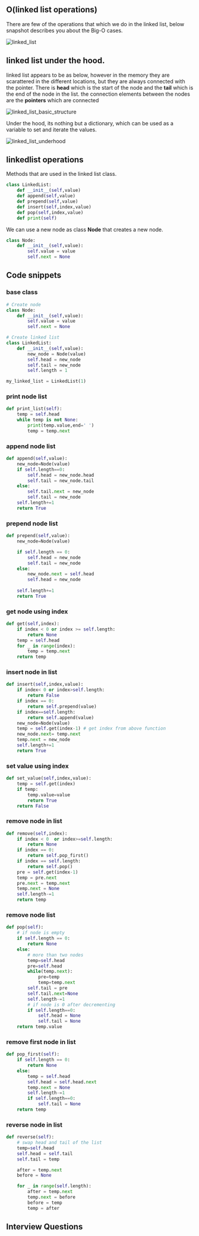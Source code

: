 ## O(linked list operations)

There are few of the operations that which we do in the linked list, below snapshot describes you about the Big-O cases. 

![linked_list](./../../../images/linked_list.png)

## linked list under the hood. 

linked list appears to be as below, however in the memory they are scarattered in the different locations, but they are always connected with the pointer. There is **head** which is the start of the node and the **tail** which is the end of the node in the list. the connection elements between the nodes are the **pointers** which are connected

![linked_list_basic_structure](./../../../images/linked_list_basic_structure.png)

Under the hood, its nothing but a dictionary, which can be used as a variable to set and iterate the values.  

![linked_list_underhood](./../../../images/linked_list_underhood.png)

## linkedlist operations 

Methods that are used in the linked list class. 

```python
class LinkedList:
    def __init__(self,value)
    def append(self,value)
    def prepend(self,value)
    def insert(self,index,value)
    def pop(self,index,value)
    def print(self)
```

We can use a new node as class **Node** that creates a new node. 

```python
class Node:
    def __init__(self,value):
        self.value = value 
        self.next = None
```

## Code snippets

### base class

```python
# Create node
class Node:
    def __init__(self,value):
        self.value = value
        self.next = None

# Create linked list
class LinkedList:
    def __init__(self,value):
        new_node = Node(value)
        self.head = new_node
        self.tail = new_node
        self.length = 1

my_linked_list = LinkedList(1)
```

### print node list

```python
def print_list(self):
    temp = self.head 
    while temp is not None:
        print(temp.value,end=' ')
        temp = temp.next
```

### append node list

```python 
def append(self,value):
    new_node=Node(value)
    if self.length==0:
        self.head = new_node.head
        self.tail = new_node.tail 
    else:
        self.tail.next = new_node
        self.tail = new_node
    self.length+=1
    return True
```

### prepend node list

```python
def prepend(self,value):
    new_node=Node(value)

    if self.length == 0:
        self.head = new_node
        self.tail = new_node
    else:
        new_node.next = self.head
        self.head = new_node
        
    self.length+=1
    return True
```

### get node using index

```python
def get(self,index):
    if index < 0 or index >= self.length:
        return None 
    temp = self.head 
    for _ in range(index):
        temp = temp.next 
    return temp
```

### insert node in list

```python
def insert(self,index,value):
    if index< 0 or index>self.length:
        return False 
    if index == 0:
        return self.prepend(value)
    if index==self.length:
        return self.append(value)
    new_node=Node(value)
    temp = self.get(index-1) # get index from above function
    new_node.next= temp.next 
    temp.next = new_node
    self.length+=1
    return True
```

### set value using index

```python
def set_value(self,index,value):
    temp = self.get(index)
    if temp:
        temp.value=value
        return True 
    return False
```

### remove node in list

```python
def remove(self,index):
    if index < 0  or index>=self.length:
        return None 
    if index == 0:
        return self.pop_first()
    if index == self.length:
        return self.pop()
    pre = self.get(index-1)
    temp = pre.next 
    pre.next = temp.next 
    temp.next = None
    self.length-=1
    return temp   
```

### remove node list

```python
def pop(self):
    # if node is empty
    if self.length == 0:
        return None
    else:
        # more than two nodes 
        temp=self.head 
        pre=self.head
        while(temp.next):
            pre=temp
            temp=temp.next
        self.tail = pre
        self.tail.next=None
        self.length-=1
        # if node is 0 after decrementing
        if self.length==0:
            self.head = None 
            self.tail = None
    return temp.value
```

### remove first node in list

```python
def pop_first(self):
    if self.length == 0:
        return None 
    else:
        temp = self.head 
        self.head = self.head.next 
        temp.next = None 
        self.length-=1
        if self.length==0:
            self.tail = None
    return temp
```

### reverse node in list

```python
def reverse(self):
    # swap head and tail of the list
    temp=self.head
    self.head = self.tail
    self.tail = temp 

    after = temp.next 
    before = None 

    for _ in range(self.length):
        after = temp.next 
        temp.next = before 
        before = temp
        temp = after
```

## Interview Questions


